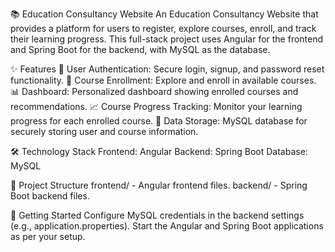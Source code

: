 📚 Education Consultancy Website
An Education Consultancy Website that provides a platform for users to register, explore courses, enroll, and track their learning progress. This full-stack project uses Angular for the frontend and Spring Boot for the backend, with MySQL as the database.

✨ Features
🔐 User Authentication: Secure login, signup, and password reset functionality.
📖 Course Enrollment: Explore and enroll in available courses.
📊 Dashboard: Personalized dashboard showing enrolled courses and recommendations.
📈 Course Progress Tracking: Monitor your learning progress for each enrolled course.
💾 Data Storage: MySQL database for securely storing user and course information.

🛠️ Technology Stack
Frontend: Angular
Backend: Spring Boot
Database: MySQL

📂 Project Structure
frontend/ - Angular frontend files.
backend/ - Spring Boot backend files.

🚀 Getting Started
Configure MySQL credentials in the backend settings (e.g., application.properties).
Start the Angular and Spring Boot applications as per your setup.
